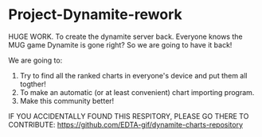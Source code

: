 # Project-Dynamite-rework
HUGE WORK. To create the dynamite server back.
Everyone knows the MUG game Dynamite is gone right? So we are going to have it back!

We are going to:
1. Try to find all the ranked charts in everyone's device and put them all togther!
2. To make an automatic (or at least convenient) chart importing program.
3. Make this community better!

IF YOU ACCIDENTALLY FOUND THIS RESPITORY, PLEASE GO THERE TO CONTRIBUTE:
https://github.com/EDTA-gif/dynamite-charts-repository
